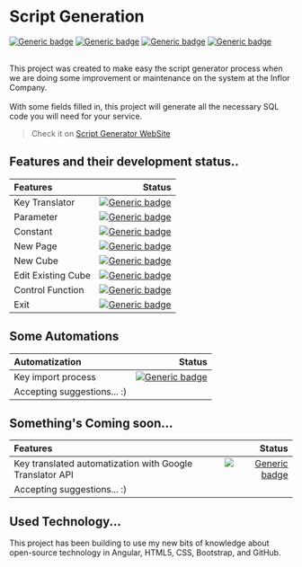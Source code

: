 # Script Generation 
[![Generic badge](https://img.shields.io/badge/ANGULAR-8.2.0-RED.svg)]()
[![Generic badge](https://img.shields.io/badge/HTML-5-ORANGE.svg)]()
[![Generic badge](https://img.shields.io/badge/BOOTSTRAP-4.3-VIOLET.svg)]()
[![Generic badge](https://img.shields.io/badge/CSS-3-BLUE.svg)]()

<BR>
This project was created to make easy the script generator process when we are doing some improvement or maintenance on the system at the Inflor Company. <br><br>
With some fields filled in, this project will generate all the necessary SQL code you will need for your service.
<br>

> Check it on [Script Generator WebSite](https://tadeuastori.github.io/scriptgenerator)


## Features and their development status..

| Features                  |   Status
| :------------------------ |   -------------------------:
| Key Translator            |   [![Generic badge](https://img.shields.io/badge/DONE-SUCCESS.svg)]()
| Parameter                 |   [![Generic badge](https://img.shields.io/badge/DONE-SUCCESS.svg)]()
| Constant                  |   [![Generic badge](https://img.shields.io/badge/DONE-SUCCESS.svg)]()
| New Page                  |   [![Generic badge](https://img.shields.io/badge/DONE-SUCCESS.svg)]()
| New Cube                  |   [![Generic badge](https://img.shields.io/badge/DONE-SUCCESS.svg)]()
| Edit Existing Cube        |   [![Generic badge](https://img.shields.io/badge/DONE-SUCCESS.svg)]()
| Control Function          |   [![Generic badge](https://img.shields.io/badge/DONE-SUCCESS.svg)]()
| Exit                      |   [![Generic badge](https://img.shields.io/badge/DONE-SUCCESS.svg)]()

## Some Automations

| Automatization                |   Status
| :------------------------     |   -------------------------:
| Key import process            |   [![Generic badge](https://img.shields.io/badge/DONE-SUCCESS.svg)]()
| Accepting suggestions... :)                                   |   

## Something's Coming soon...

| Features                                                      |   Status
| :------------------------------------------------------------ |   -------------------------:
| Key translated automatization with Google Translator API      |   [![Generic badge](https://img.shields.io/badge/COMING_SOON-ORANGE.svg)]()
| Accepting suggestions... :)                                   |   

## Used Technology...

This project has been building to use my new bits of knowledge about open-source technology in Angular, HTML5, CSS, Bootstrap, and GitHub.
